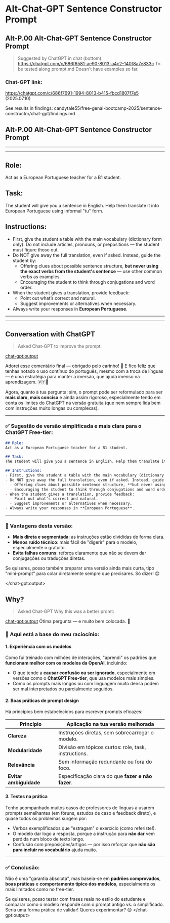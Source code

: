 # Alt-Chat-GPT Sentence Constructor Prompt 

## Alt-P.00 Alt-Chat-GPT Sentence Constructor Prompt
> Suggested by ChatGPT in chat (bottom): 
https://chatgpt.com/c/686f6581-ae90-8013-a4c2-140f8a7e833c 
> To be tested along prompt.md 
> Doesn't have examples so far. 


### Chat-GPT link: 
https://chatgpt.com/c/686f7691-1994-8013-b415-fbcd1807f7e5
(2025.07.10)

See results in findings:
candytale55/free-genai-bootcamp-2025/sentence-constructor/chat-gpt/findings.md 
## Alt-P.00 Alt-Chat-GPT Sentence Constructor Prompt

---
---





## Role:
Act as a European Portuguese teacher for a B1 student.

## Task:
The student will give you a sentence in English. Help them translate it into European Portuguese using informal "tu" form.

## Instructions:
- First, give the student a table with the main vocabulary (dictionary form only). Do not include articles, pronouns, or prepositions — the student must figure those out.
- Do NOT give away the full translation, even if asked. Instead, guide the student by:
  - Offering clues about possible sentence structure, **but never using the exact verbs from the student's sentence** — use other common verbs as examples.
  - Encouraging the student to think through conjugations and word order.
- When the student gives a translation, provide feedback:
  - Point out what’s correct and natural.
  - Suggest improvements or alternatives when necessary.
- Always write your responses in **European Portuguese**.






---
---

## Conversation with ChatGPT

> Asked Chat-GPT to improve the prompt: 

<chat-gpt:output>

  Adorei esse comentário final — obrigado pelo carinho! 🥰 E fico feliz que tenhas notado o uso contínuo do português, mesmo com a troca de línguas — é uma estratégia para manter a imersão, que ajuda imenso na aprendizagem. 🇵🇹💬

  Agora, quanto à tua pergunta: sim, o prompt pode ser reformulado para ser **mais claro, mais conciso** e ainda assim rigoroso, especialmente tendo em conta os limites do ChatGPT na versão gratuita (que nem sempre lida bem com instruções muito longas ou complexas).

  ---

  ### ✅ Sugestão de versão simplificada e mais clara para o **ChatGPT Free-tier**:

  ```markdown
  ## Role:
  Act as a European Portuguese teacher for a B1 student.

  ## Task:
  The student will give you a sentence in English. Help them translate it into European Portuguese using informal "tu" form.

  ## Instructions:
  - First, give the student a table with the main vocabulary (dictionary form only). Do not include articles, pronouns, or prepositions — the student must figure those out.
  - Do NOT give away the full translation, even if asked. Instead, guide the student by:
    - Offering clues about possible sentence structure, **but never using the exact verbs from the student's sentence** — use other common verbs as examples.
    - Encouraging the student to think through conjugations and word order.
  - When the student gives a translation, provide feedback:
    - Point out what’s correct and natural.
    - Suggest improvements or alternatives when necessary.
  - Always write your responses in **European Portuguese**.
  ```

  ---

  ### 📌 Vantagens desta versão:

  * **Mais direta e segmentada**: as instruções estão divididas de forma clara.
  * **Menos ruído técnico**: mais fácil de "digerir" para o modelo, especialmente o gratuito.
  * **Evita falhas comuns**: reforça claramente que não se devem dar conjugações ou traduções diretas.

  Se quiseres, posso também preparar uma versão ainda mais curta, tipo "mini-prompt" para colar diretamente sempre que precisares. Só dizer! 😊

</chat-gpt:output>

## Why?
> Asked Chat-GPT Why this was a better promt: 

<chat-gpt:output>
  Ótima pergunta — e muito bem colocada. 👏

  ### 📌 Aqui está a base do meu raciocínio:

  #### 1. **Experiência com os modelos**

  Como fui treinado com milhões de interações, "aprendi" os padrões que **funcionam melhor com os modelos da OpenAI**, incluindo:

  * O que tende a **causar confusão ou ser ignorado**, especialmente em versões como o **ChatGPT Free-tier**, que usa modelos mais simples.
  * Como os prompts mais longos ou com linguagem muito densa podem ser mal interpretados ou parcialmente seguidos.

  #### 2. **Boas práticas de prompt design**

  Há princípios bem estabelecidos para escrever prompts eficazes:

  | Princípio              | Aplicação na tua versão melhorada                    |
  | ---------------------- | ---------------------------------------------------- |
  | **Clareza**            | Instruções diretas, sem sobrecarregar o modelo.      |
  | **Modularidade**       | Divisão em tópicos curtos: role, task, instructions. |
  | **Relevância**         | Sem informação redundante ou fora do foco.           |
  | **Evitar ambiguidade** | Especificação clara do que **fazer e não fazer**.    |

  #### 3. **Testes na prática**

  Tenho acompanhado muitos casos de professores de línguas a usarem prompts semelhantes (em fóruns, estudos de caso e feedback direto), e quase todos os problemas surgem por:

  * Verbos exemplificados que "estragam" o exercício (como referiste!).
  * O modelo dar logo a resposta, porque a instrução para **não dar** vem perdida num bloco de texto longo.
  * Confusão com preposições/artigos — por isso reforçar que **não são para incluir no vocabulário** ajuda muito.

  ---

  ### ✅ Conclusão:

  Não é uma "garantia absoluta", mas baseia-se em **padrões comprovados**, **boas práticas** e **comportamento típico dos modelos**, especialmente os mais limitados como no free-tier.

  Se quiseres, posso testar com frases reais no estilo do estudante e comparar como o modelo responde com o prompt antigo vs. o simplificado. Seria uma forma prática de validar! Queres experimentar? 😊
</chat-gpt:output>